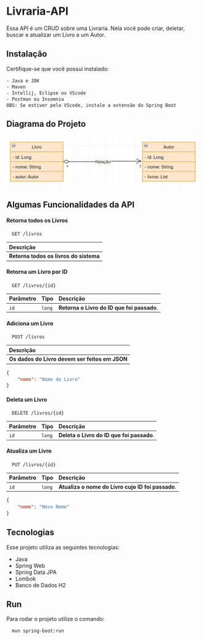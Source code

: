 
# Livraria-API

Essa API é um CRUD sobre uma Livraria. Nela você pode criar, deletar, buscar e atualizar um Livro e um Autor.


## Instalação

Certifique-se que você possui instalado:
```
- Java e JDK
- Maven
- Intellij, Eclipse ou VScode
- Postman ou Insomnia
OBS: Se estiver pelo VScode, instale a extensão do Spring Boot
```
    
## Diagrama do Projeto

<p align="center">
    <img src="https://github.com/Nosliejnav/Livraria-API/blob/main/livraria/src/main/resources/assets/diagrama-uml-livraria.png">
</p>

## Algumas Funcionalidades da API

#### Retorna todos os Livros

```http
  GET /livros
```

| Descrição                           |
| :---------------------------------- |
 **Retorna todos os livros do sistema** |

#### Retorna um Livro por ID

```http
  GET /livros/{id}
```

| Parâmetro   | Tipo       | Descrição                                   |
| :---------- | :--------- | :------------------------------------------ |
| `id`      | `long` | **Retorna o Livro do ID que foi passado**. |

#### Adiciona um Livro

```http
  POST /livros
```
| Descrição                           |
| :---------------------------------- |
 **Os dados do Livro devem ser feitos em JSON** |

```json
{
    "nome": "Nome do Livro"
}
```

#### Deleta um Livro

```http
  DELETE /livros/{id}
```

| Parâmetro   | Tipo       | Descrição                                   |
| :---------- | :--------- | :------------------------------------------ |
| `id`      | `long` | **Deleta o Livro do ID que foi passado**. |

#### Atualiza um Livro

```http
  PUT /livros/{id}
```

| Parâmetro   | Tipo       | Descrição                                   |
| :---------- | :--------- | :------------------------------------------ |
| `id`      | `long` | **Atualiza o nome do Livro cujo ID foi passado**. |

```json
{
    "nome": "Novo Nome"
}
```



## Tecnologias

Esse projeto utiliza as seguintes tecnologias:

- Java
- Spring Web
- Spring Data JPA
- Lombok
- Banco de Dados H2


## Run

Para rodar o projeto utilize o comando:

```bash
  mvn spring-boot:run
```
